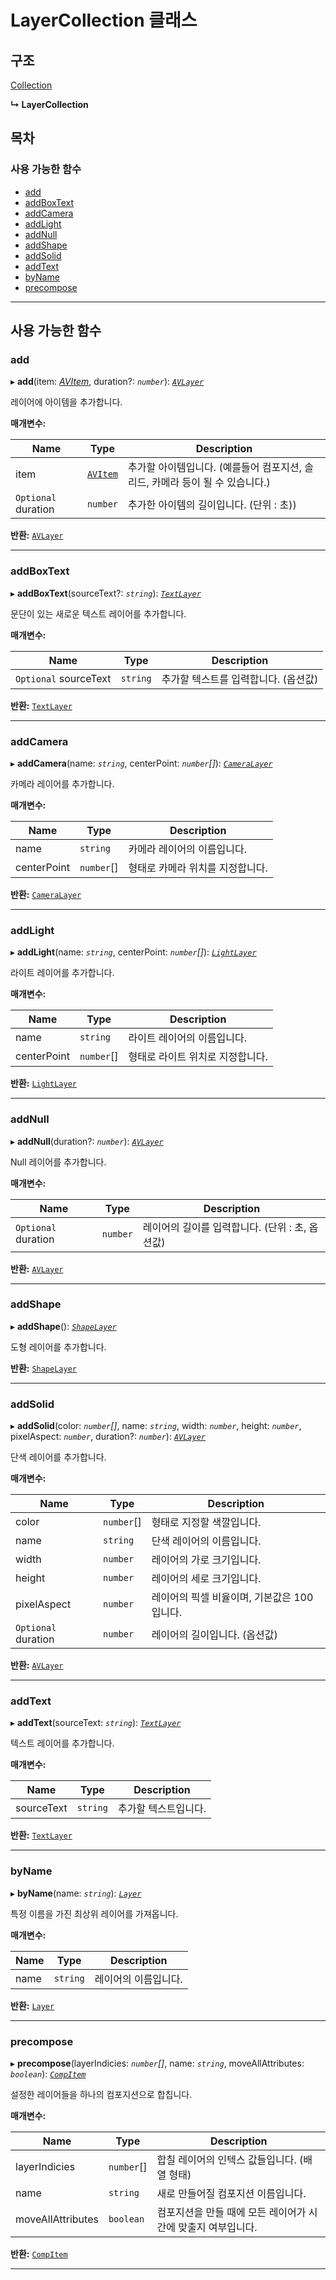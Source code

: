 # LayerCollection 클래스

## 구조

[Collection](/javascript-api/콜렉션%20API/collection-class.md)

**↳ LayerCollection**

## 목차

### 사용 가능한 함수

- [add](/javascript-api/콜렉션%20API/layercollection-class.md#add)
- [addBoxText](/javascript-api/콜렉션%20API/layercollection-class.md#addboxtext)
- [addCamera](/javascript-api/콜렉션%20API/layercollection-class.md#addcamera)
- [addLight](/javascript-api/콜렉션%20API/layercollection-class.md#addlight)
- [addNull](/javascript-api/콜렉션%20API/layercollection-class.md#addnull)
- [addShape](/javascript-api/콜렉션%20API/layercollection-class.md#addshape)
- [addSolid](/javascript-api/콜렉션%20API/layercollection-class.md#addsolid)
- [addText](/javascript-api/콜렉션%20API/layercollection-class.md#addtext)
- [byName](/javascript-api/콜렉션%20API/layercollection-class.md#byname)
- [precompose](/javascript-api/콜렉션%20API/layercollection-class.md#precompose)

---

## 사용 가능한 함수

<a id="add"></a>

### add

▸ **add**(item: _[AVItem](/javascript-api/아이템%20API/avitem-class.md)_, duration?: _`number`_): [_`AVLayer`_](/javascript-api/레이어%20API/avlayer-class.md)

레이어에 아이템을 추가합니다.

**매개변수:**

| Name                | Type                                             | Description                                                                   |
| ------------------- | ------------------------------------------------ | ----------------------------------------------------------------------------- |
| item                | [`AVItem`](/javascript-api/아이템%20API/avitem-class.md) | 추가할 아이템입니다. (예를들어 컴포지션, 솔리드, 카메라 등이 될 수 있습니다.) |
| `Optional` duration | `number`                                         | 추가한 아이템의 길이입니다. (단위 : 초))                                      |

**반환:** [`AVLayer`](/javascript-api/레이어%20API/avlayer-class.md)

---

<a id="addboxtext"></a>

### addBoxText

▸ **addBoxText**(sourceText?: _`string`_): [_`TextLayer`_](/javascript-api/레이어%20API/textlayer-class.md)

문단이 있는 새로운 텍스트 레이어를 추가합니다.

**매개변수:**

| Name                  | Type     | Description                          |
| --------------------- | -------- | ------------------------------------ |
| `Optional` sourceText | `string` | 추가할 텍스트를 입력합니다. (옵션값) |

**반환:** [`TextLayer`](/javascript-api/레이어%20API/textlayer-class.md)

---

<a id="addcamera"></a>

### addCamera

▸ **addCamera**(name: _`string`_, centerPoint: _`number`[]_): [_`CameraLayer`_](/javascript-api/레이어%20API/cameralayer-class.md)

카메라 레이어를 추가합니다.

**매개변수:**

| Name        | Type       | Description                      |
| ----------- | ---------- | -------------------------------- |
| name        | `string`   | 카메라 레이어의 이름입니다.      |
| centerPoint | `number`[] | 형태로 카메라 위치를 지정합니다. |

**반환:** [`CameraLayer`](/javascript-api/레이어%20API/cameralayer-class.md)

---

<a id="addlight"></a>

### addLight

▸ **addLight**(name: _`string`_, centerPoint: _`number`[]_): [_`LightLayer`_](/javascript-api/레이어%20API/lightlayer-class.md)

라이트 레이어를 추가합니다.

**매개변수:**

| Name        | Type       | Description                      |
| ----------- | ---------- | -------------------------------- |
| name        | `string`   | 라이트 레이어의 이름입니다.      |
| centerPoint | `number`[] | 형태로 라이트 위치로 지정합니다. |

**반환:** [`LightLayer`](/javascript-api/레이어%20API/lightlayer-class.md)

---

<a id="addnull"></a>

### addNull

▸ **addNull**(duration?: _`number`_): [_`AVLayer`_](/javascript-api/레이어%20API/avlayer-class.md)

Null 레이어를 추가합니다.

**매개변수:**

| Name                | Type     | Description                                     |
| ------------------- | -------- | ----------------------------------------------- |
| `Optional` duration | `number` | 레이어의 길이를 입력합니다. (단위 : 초, 옵션값) |

**반환:** [`AVLayer`](/javascript-api/레이어%20API/avlayer-class.md)

---

<a id="addshape"></a>

### addShape

▸ **addShape**(): [_`ShapeLayer`_](/javascript-api/레이어%20API/shapelayer-class.md)

도형 레이어를 추가합니다.

**반환:** [`ShapeLayer`](/javascript-api/레이어%20API/shapelayer-class.md)

---

<a id="addsolid"></a>

### addSolid

▸ **addSolid**(color: _`number`[]_, name: _`string`_, width: _`number`_, height: _`number`_, pixelAspect: _`number`_, duration?: _`number`_): [_`AVLayer`_](/javascript-api/레이어%20API/avlayer-class.md)

단색 레이어를 추가합니다.

**매개변수:**

| Name                | Type       | Description                                  |
| ------------------- | ---------- | -------------------------------------------- |
| color               | `number`[] | 형태로 지정할 색깔입니다.                    |
| name                | `string`   | 단색 레이어의 이름입니다.                    |
| width               | `number`   | 레이어의 가로 크기입니다.                    |
| height              | `number`   | 레이어의 세로 크기입니다.                    |
| pixelAspect         | `number`   | 레이어의 픽셀 비율이며, 기본값은 100 입니다. |
| `Optional` duration | `number`   | 레이어의 길이입니다. (옵션값)                |

**반환:** [`AVLayer`](/javascript-api/레이어%20API/avlayer-class.md)

---

<a id="addtext"></a>

### addText

▸ **addText**(sourceText: _`string`_): [_`TextLayer`_](/javascript-api/레이어%20API/textlayer-class.md)

텍스트 레이어를 추가합니다.

**매개변수:**

| Name       | Type     | Description          |
| ---------- | -------- | -------------------- |
| sourceText | `string` | 추가할 텍스트입니다. |

**반환:** [`TextLayer`](/javascript-api/레이어%20API/textlayer-class.md)

---

<a id="byname"></a>

### byName

▸ **byName**(name: _`string`_): [_`Layer`_](/javascript-api/레이어%20API/layer-class.md)

특정 이름을 가진 최상위 레이어를 가져옵니다.

**매개변수:**

| Name | Type     | Description          |
| ---- | -------- | -------------------- |
| name | `string` | 레이어의 이름입니다. |

**반환:** [`Layer`](/javascript-api/레이어%20API/layer-class.md)

---

<a id="precompose"></a>

### precompose

▸ **precompose**(layerIndicies: _`number`[]_, name: _`string`_, moveAllAttributes: _`boolean`_): [_`CompItem`_](/javascript-api/아이템%20API/compitem-class.md)

설정한 레이어들을 하나의 컴포지션으로 합칩니다.

**매개변수:**

| Name              | Type       | Description                                                  |
| ----------------- | ---------- | ------------------------------------------------------------ |
| layerIndicies     | `number`[] | 합칠 레이어의 인텍스 값들입니다. (배열 형태)                 |
| name              | `string`   | 새로 만들어질 컴포지션 이름입니다.                           |
| moveAllAttributes | `boolean`  | 컴포지션을 만들 때에 모든 레이어가 시간에 맞출지 여부입니다. |

**반환:** [`CompItem`](/javascript-api/아이템%20API/compitem-class.md)

---
